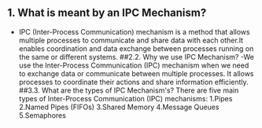 ## 1. What is meant by an IPC Mechanism?  
- IPC (Inter-Process Communication) mechanism is a method that allows multiple processes to communicate and share data with each other.It enables coordination and data exchange between processes running on the same or different systems.
##2.2. Why we use IPC Mechanism?
-We use the Inter-Process Communication (IPC) mechanism when we need to exchange data or communicate between multiple processes. It allows processes to coordinate their actions and share information efficiently.
##3.3. What are the types of IPC Mechanism's?
There are five main types of Inter-Process Communication (IPC) mechanisms:
1.Pipes
2.Named Pipes (FIFOs)
3.Shared Memory
4.Message Queues
5.Semaphores
